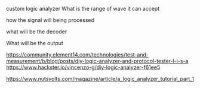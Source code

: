 custom logic analyzer
What is the range of wave it can accept

how the signal will being processed

what will be the decoder

What will be the output

https://community.element14.com/technologies/test-and-measurement/b/blog/posts/diy-logic-analyzer-and-protocol-tester-l-i-s-a
https://www.hackster.io/vincenzo-g/diy-logic-analyzer-f61ee5	

https://www.nutsvolts.com/magazine/article/a_logic_analyzer_tutorial_part_1